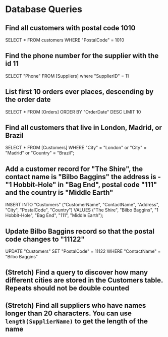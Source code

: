 # Database Queries

## Find all customers with postal code 1010
SELECT * FROM customers WHERE "PostalCode" = 1010

## Find the phone number for the supplier with the id 11
SELECT "Phone" FROM [Suppliers] where "SupplierID" = 11

## List first 10 orders ever places, descending by the order date
SELECT * FROM [Orders] ORDER BY "OrderDate" DESC LIMIT 10

## Find all customers that live in London, Madrid, or Brazil
SELECT * FROM [Customers] WHERE "City" = "London" or "City" = "Madrid" or "Country" = "Brazil";

## Add a customer record for "The Shire", the contact name is "Bilbo Baggins" the address is -"1 Hobbit-Hole" in "Bag End", postal code "111" and the country is "Middle Earth"
INSERT INTO "Customers" ("CustomerName", "ContactName", "Address", "City", "PostalCode", "Country") VALUES ("The Shire", "Bilbo Baggins", "1 Hobbit-Hole", "Bag End", "111", "Middle Earth");

## Update Bilbo Baggins record so that the postal code changes to "11122"
UPDATE "Customers" SET "PostalCode" = 11122 WHERE "ContactName" = "Bilbo Baggins"

## (Stretch) Find a query to discover how many different cities are stored in the Customers table. Repeats should not be double counted

## (Stretch) Find all suppliers who have names longer than 20 characters. You can use `length(SupplierName)` to get the length of the name
